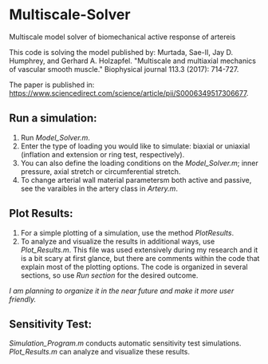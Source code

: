 # Multiscale-Solver
Multiscale model solver of biomechanical active response of artereis

This code is solving the model published by:
Murtada, Sae-II, Jay D. Humphrey, and Gerhard A. Holzapfel.
"Multiscale and multiaxial mechanics of vascular smooth muscle." Biophysical journal 113.3 (2017): 714-727.

The paper is published in: https://www.sciencedirect.com/science/article/pii/S0006349517306677.

Run a simulation:
-----------------
1. Run *Model_Solver.m*.
2. Enter the type of loading you would like to simulate: biaxial or uniaxial (inflation and extension or ring test, respectively).
3. You can also define the loading conditions on the *Model_Solver.m*; inner pressure, axial stretch or circumferential stretch.
4. To change arterial wall material parametersm both active and passive, see the varaibles in the artery class in *Artery.m*.

Plot Results:
-------------
1. For a simple plotting of a simulation, use the method *PlotResults*.
2. To analyze and visualize the results in additional ways, use *Plot_Results.m*. This file was used extensively during my research and it is a bit scary at first glance, but there are comments within the code that explain most of the plotting options. The code is organized in several sections, so use *Run section* for the desired outcome.

*I am planning to organize it in the near future and make it more user friendly.*

Sensitivity Test:
-----------------
*Simulation_Program.m* conducts automatic sensitivity test simulations. *Plot_Results.m* can analyze and visualize these results.
